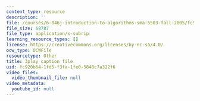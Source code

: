 ```yaml
---
content_type: resource
description: ''
file: /courses/6-046j-introduction-to-algorithms-sma-5503-fall-2005/fc920b641fd5f3fa1fe05848c7a322f6_qh5lSHCBiRs.srt
file_size: 68787
file_type: application/x-subrip
learning_resource_types: []
license: https://creativecommons.org/licenses/by-nc-sa/4.0/
ocw_type: OCWFile
resourcetype: Other
title: 3play caption file
uid: fc920b64-1fd5-f3fa-1fe0-5848c7a322f6
video_files:
  video_thumbnail_file: null
video_metadata:
  youtube_id: null
---
```

